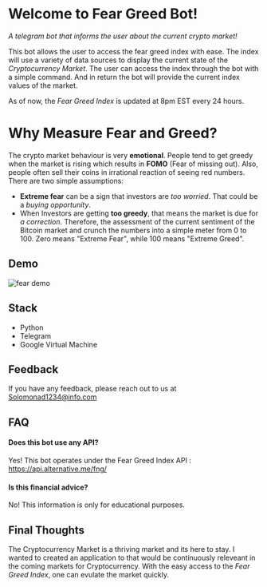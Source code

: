 
# Welcome to Fear Greed Bot!
*A telegram bot that informs the user about the current crypto market!*

This bot allows the user to access the fear greed index with ease. The index will use a variety of data sources to display the current state of the *Cryptocurrency Market*. The user can access the index through the bot with a simple command. And in return the bot will provide the current index values of the market.

As of now, the *Fear Greed Index* is updated at 8pm EST every 24 hours.

# Why Measure Fear and Greed?

The crypto market behaviour is very **emotional**. People tend to get greedy when the market is rising which results in **FOMO** (Fear of missing out). Also, people often sell their coins in irrational reaction of seeing red numbers. There are two simple assumptions:

- **Extreme fear** can be a sign that investors are *too worried*. That could be a *buying opportunity*.
- When Investors are getting **too greedy**, that means the market is due for *a correction*.
Therefore, the assessment of the current sentiment of the Bitcoin market and crunch the numbers into a simple meter from 0 to 100. Zero means "Extreme Fear", while 100 means "Extreme Greed".

## Demo

![fear demo](https://user-images.githubusercontent.com/83429213/142082522-e82981c9-4094-42c7-9d55-893334dadd1e.gif)


  
## Stack

- Python
- Telegram
- Google Virtual Machine
  
## Feedback

If you have any feedback, please reach out to us at Solomonad1234@info.com

  
## FAQ

#### Does this bot use any API?

Yes! This bot operates under the Fear Greed Index API : https://api.alternative.me/fng/

#### Is this financial advice?

No! This information is only for educational purposes.

  
## Final Thoughts

The Cryptocurrency Market is a thriving market and its here to stay. I wanted to created an application to that would be continuously releveant in the coming markets for Cryptocurrency. With the easy access to the *Fear Greed Index*, one can evulate the market quickly.
